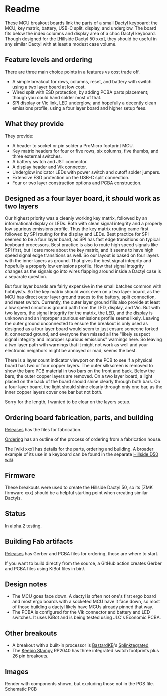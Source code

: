 # Readme

These MCU breakout boards link the parts of a small Dactyl keyboard:
 the MCU, key matrix, battery, USB-C split, display, and underglow.
The board fits below the index columns and display area of a
  choc Dactyl keyboard.
Though designed for the [Hillside Dactyl 50 xxx],
  they should be useful in any similar Dactyl with at least a
  modest case volume.

## Feature levels and ordering

There are three main choice points in a features vs cost trade off.

- A simple breakout for rows, columns, reset, and battery with switch
  using a two layer board at low cost.
- Wired split with ESD protection,
  by adding PCBA parts placement; though you could hand solder most of that.
- SPI display or Vic link, LED underglow,
  and hopefully a decently clean emissions profile,
  using a four layer board and higher setup fees.

## What they provide

They provide:

- A header to socket or pin solder a ProMicro footprint MCU.
- Key matrix headers for four or five rows, six columns,
   five thumbs, and three external switches.
- A battery switch and JST connector.
- A display header and Vik connector.
- Underglow indicator LEDs with power switch and cutoff solder jumpers.
- Extensive ESD protection on the USB-C split connection.
- Four or two layer construction options and PCBA construction.

## Designed as a four layer board, it *should* work as two layers

Our highest priority was a cleanly working key matrix,
 followed by an informational display or LEDs.
Both with clean signal integrity and a properly low
  spurious emissions profile.
Thus the key matrix routing came first
  followed by SPI routing for the display and LEDs.
Best practice for SPI seemed to be a four layer board,
    as SPI has fast edge transitions on typical keyboard processors.
Best practice is also to route high speed signals like SPI first,
    but I care more about the key matrix,
    and it seems to have high speed signal edge transitions as well.
So our layout is based on four layers with the inner layers as ground.
That gives the best signal integrity
  and hopefully a properly low emissions profile.
How that signal integrity changes as the signals go into wires
  flapping around inside a Dactyl case is a separate question.

But four layer boards are fairly expensive in the small batches
    common with hobbyists.
So the key matrix should work even on a two layer board,
    as the MCU has direct outer layer ground traces
    to the battery, split connection, and reset switch.
Currently, the outer layer ground fills also provide at least a low
    speed circuitous ground path from the LED, display, and Vic.
But with two layers,
  the signal integrity for the matrix, the LED, and the display is unknown
  and an improper spurious emissions profile seems likely.
Leaving the outer ground unconnected to ensure the breakout is only used
  as designed as a four layer board
  would seem to just ensure someone forked it, connected ground,
  and everyone then missed all the
  "likely suspect signal integrity and improper spurious emissions"
  warnings here.
So leaving a two layer path with warnings
    that it might not work as well and your electronic neighbors
    might be annoyed or mad, seems the best.

There is a layer count indicator viewport on the PCB to see if a physical board
  has two or four copper layers.
The outer silkscreen is removed to show the bare PCB material in two bars
  on the front and back.
Below the bars, the outer copper layers are removed.
On a two layer board, a light placed on the back of the board
  should shine clearly through both bars.
On a four layer board, the light should shine clearly through only one bar,
  as the inner copper layers cover one bar but not both.

Sorry for the length, I wanted to be clear on the layers setup.

## Ordering board fabrication, parts, and building

[Releases]() has the files for fabrication.

[Ordering]() has an outline of the process of ordering from a
  fabrication house.

The [wiki xxx] has details for the parts, ordering and building.
A broader example of its use in a keyboard can be found in the
  separate [Hillside D50 wiki]().

## Firmware

These breakouts were used to create the Hillside Dactyl 50,
  so its [ZMK firmware xxx] should be a helpful starting point
  when creating similar Dactyls.

## Status

In alpha.2 testing.

## Building Fab artifacts

[Releases]() has Gerber and PCBA files for ordering,
  those are where to start.

If you want to build directly from the source,
  a GitHub action creates Gerber and PCBA files using KiBot files in bin/.

## Design notes

- The MCU goes face down.
  A dactyl is often not one's first ergo board
  and most ergo boards with a socketed MCU have it face down,
  so most of those building a dactyl likely have MCUs already pinned that way.
- The PCBA is configured for the Vik connector and battery and LED switches.
  It uses KiBot and is being tested using JLC's Economic PCBA.

## Other breakouts

- A breakout with a built-in processor is
[BastardKB](https://bastardkb.com/)'s [Splinktegrated](https://bastardkb.com/product/splinktegrated-rp2040-controller/)
- The [Keebio Stampy](https://keeb.io/products/stampy-prototypes-rp2040-usb-c-controller-board-for-handwiring)
   RP2040 has three integrated switch footprints plus 26 pin breakouts.

## Images

Render with components shown, but excluding those not in the POS file.
Schematic
PCB
